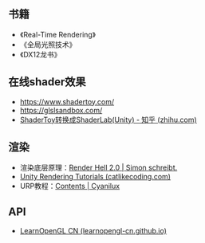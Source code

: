 ## 书籍

-   《Real-Time Rendering》
-   《全局光照技术》
-   《DX12龙书》

## 在线shader效果

- https://www.shadertoy.com/
- https://glslsandbox.com/
- [ShaderToy转换成ShaderLab(Unity) - 知乎 (zhihu.com)](https://zhuanlan.zhihu.com/p/269747994)

## 渲染

- 渲染底层原理：[Render Hell 2.0 | Simon schreibt.](http://simonschreibt.de/gat/renderhell/)
- [Unity Rendering Tutorials (catlikecoding.com)](https://catlikecoding.com/unity/tutorials/rendering/)
- URP教程：[Contents | Cyanilux](https://www.cyanilux.com/contents/)

## API

- [LearnOpenGL CN (learnopengl-cn.github.io)](https://learnopengl-cn.github.io/)

